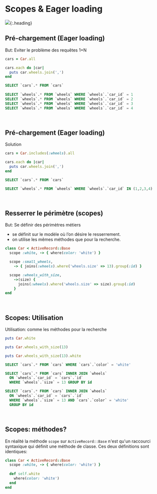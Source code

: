 # Scopes & Eager loading
<!-- .slide: data-state="heading" -->

![](ActiveRecord/scopes.jpg){:.heading}
 

## Pré-chargement (Eager&nbsp;loading) ##

But: Eviter le problème des requêtes 1+N

~~~ ruby
cars = Car.all

cars.each do |car|
  puts car.wheels.join(',')
end
~~~

~~~ sql
SELECT `cars`.* FROM `cars`
 
SELECT `wheels`.* FROM `wheels` WHERE `wheels`.`car_id` = 1
SELECT `wheels`.* FROM `wheels` WHERE `wheels`.`car_id` = 2
SELECT `wheels`.* FROM `wheels` WHERE `wheels`.`car_id` = 3
SELECT `wheels`.* FROM `wheels` WHERE `wheels`.`car_id` = 4
~~~
<!-- .element: class="fragment" -->
 

## Pré-chargement (Eager&nbsp;loading) ##

Solution

~~~ ruby
cars = Car.includes(:wheels).all

cars.each do |car|
  puts car.wheels.join(',')
end
~~~

~~~ sql
SELECT `cars`.* FROM `cars`

SELECT `wheels`.* FROM `wheels` WHERE `wheels`.`car_id` IN (1,2,3,4)
~~~
<!-- .element: class="fragment" -->
 

## Resserrer le périmètre (scopes) ##

But: Se définir des périmètres métiers

- se définit sur le modèle où l’on désire le resserrement.
- on utilise les mêmes méthodes que pour la recherche.

~~~ ruby
class Car < ActiveRecord::Base
  scope :white, -> { where(color: 'white') }

  scope :small_wheels,
    -> { joins(:wheels).where('wheels.size' => 13).group(:id) }

  scope :wheels_with_size,
    ->(size) {
      joins(:wheels).where('wheels.size' => size).group(:id)
    }
end
~~~
 

## Scopes: Utilisation ##

Utilisation: comme les méthodes pour la recherche

~~~ ruby
puts Car.white

puts Car.wheels_with_size(13)

puts Car.wheels_with_size(13).white
~~~

~~~ sql
SELECT `cars`.* FROM `cars` WHERE `cars`.`color` = 'white'

SELECT `cars`.* FROM `cars` INNER JOIN `wheels`
  ON `wheels`.`car_id` = `cars`.`id`
  WHERE `wheels`.`size` = 13 GROUP BY id

SELECT `cars`.* FROM `cars` INNER JOIN `wheels`
  ON `wheels`.`car_id` = `cars`.`id`
  WHERE `wheels`.`size` = 13 AND `cars`.`color` = 'white'
  GROUP BY id
~~~
<!-- .element: class="fragment" -->
 

## Scopes: méthodes? ##

En réalité la méthode `scope` sur `ActiveRecord::Base`
n'est qu'un raccourci syntaxique qui définit une méthode
de classe. Ces deux définitions sont identiques:

~~~ ruby
class Car < ActiveRecord::Base
  scope :white, -> { where(color: 'white') }
  
  def self.white
    where(color: 'white')
  end
end
~~~

